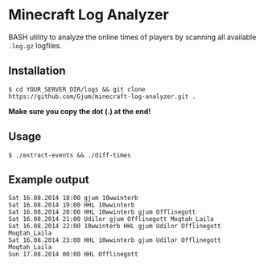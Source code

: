 Minecraft Log Analyzer
======================

BASH utility to analyze the online times of players by scanning all available `.log.gz` logfiles.

Installation
------------

`$ cd YOUR_SERVER_DIR/logs && git clone https://github.com/Gjum/minecraft-log-analyzer.git .`

**Make sure you copy the dot (.) at the end!**

Usage
-----

`$ ./extract-events && ./diff-times`

Example output
--------------

```
Sat 16.08.2014 18:00 gjum 10wwinterb
Sat 16.08.2014 19:00 HHL 10wwinterb
Sat 16.08.2014 20:00 HHL 10wwinterb gjum Offlinegott
Sat 16.08.2014 21:00 Udilor gjum Offlinegott Moqtah_Laila
Sat 16.08.2014 22:00 10wwinterb HHL gjum Udilor Offlinegott Moqtah_Laila
Sat 16.08.2014 23:00 HHL 10wwinterb gjum Udilor Offlinegott Moqtah_Laila
Sun 17.08.2014 00:00 HHL Offlinegott
```

